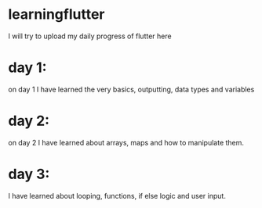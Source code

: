 # learningflutter
I will try to upload my daily progress of flutter here
<br>
# day 1:
on day 1 I have learned the very basics, outputting, data types and variables
# day 2:
on day 2 I have learned about arrays, maps and how to manipulate them.
# day 3:
I have learned about looping, functions, if else logic and user input.
